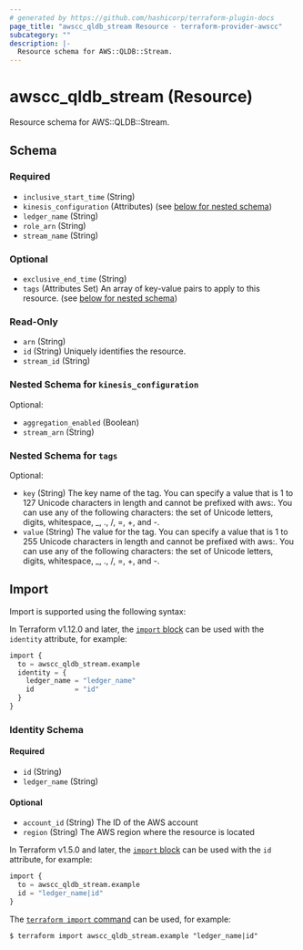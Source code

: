 ```yaml
---
# generated by https://github.com/hashicorp/terraform-plugin-docs
page_title: "awscc_qldb_stream Resource - terraform-provider-awscc"
subcategory: ""
description: |-
  Resource schema for AWS::QLDB::Stream.
---
```


# awscc_qldb_stream (Resource)

Resource schema for AWS::QLDB::Stream.



<!-- schema generated by tfplugindocs -->
## Schema

### Required

- `inclusive_start_time` (String)
- `kinesis_configuration` (Attributes) (see [below for nested schema](#nestedatt--kinesis_configuration))
- `ledger_name` (String)
- `role_arn` (String)
- `stream_name` (String)

### Optional

- `exclusive_end_time` (String)
- `tags` (Attributes Set) An array of key-value pairs to apply to this resource. (see [below for nested schema](#nestedatt--tags))

### Read-Only

- `arn` (String)
- `id` (String) Uniquely identifies the resource.
- `stream_id` (String)

<a id="nestedatt--kinesis_configuration"></a>
### Nested Schema for `kinesis_configuration`

Optional:

- `aggregation_enabled` (Boolean)
- `stream_arn` (String)


<a id="nestedatt--tags"></a>
### Nested Schema for `tags`

Optional:

- `key` (String) The key name of the tag. You can specify a value that is 1 to 127 Unicode characters in length and cannot be prefixed with aws:. You can use any of the following characters: the set of Unicode letters, digits, whitespace, _, ., /, =, +, and -.
- `value` (String) The value for the tag. You can specify a value that is 1 to 255 Unicode characters in length and cannot be prefixed with aws:. You can use any of the following characters: the set of Unicode letters, digits, whitespace, _, ., /, =, +, and -.

## Import

Import is supported using the following syntax:

In Terraform v1.12.0 and later, the [`import` block](https://developer.hashicorp.com/terraform/language/import) can be used with the `identity` attribute, for example:

```terraform
import {
  to = awscc_qldb_stream.example
  identity = {
    ledger_name = "ledger_name"
    id          = "id"
  }
}
```

<!-- schema generated by tfplugindocs -->
### Identity Schema

#### Required

- `id` (String)
- `ledger_name` (String)

#### Optional

- `account_id` (String) The ID of the AWS account
- `region` (String) The AWS region where the resource is located

In Terraform v1.5.0 and later, the [`import` block](https://developer.hashicorp.com/terraform/language/import) can be used with the `id` attribute, for example:

```terraform
import {
  to = awscc_qldb_stream.example
  id = "ledger_name|id"
}
```

The [`terraform import` command](https://developer.hashicorp.com/terraform/cli/commands/import) can be used, for example:

```shell
$ terraform import awscc_qldb_stream.example "ledger_name|id"
```
